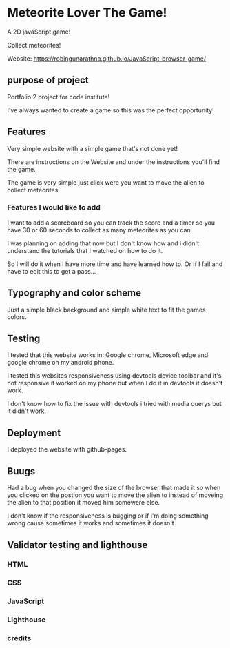 # Meteorite Lover The Game!

A 2D javaScript game!

Collect meteorites!

Website: https://robingunarathna.github.io/JavaScript-browser-game/

## purpose of project

Portfolio 2 project for code institute!

I've always wanted to create a game so this was the perfect opportunity!

## Features

Very simple website with a simple game that's not done yet!

There are instructions on the Website and under the instructions you'll find the game.

The game is very simple just click were you want to move the alien to collect meteorites.

### Features I would like to add

I want to add a scoreboard so you can track the score and a timer so you have 30 or 60 seconds to collect as many meteorites as you can.

I was planning on adding that now but I don't know how and i didn't understand the tutorials that I watched on how to do it.

So I will do it when I have more time and have learned how to. Or if I fail and have to edit this to get a pass...

## Typography and color scheme

Just a simple black background and simple white text to fit the games colors.

## Testing

I tested that this website works in: Google chrome, Microsoft edge and google chrome on my android phone.

I tested this websites responsiveness using devtools device toolbar and it's not responsive it worked on my phone but when I do it in devtools it doesn't work.

I don't know how to fix the issue with devtools i tried with media querys but it didn't work.

##  Deployment

I deployed the website with github-pages.

## Buugs

Had a bug when you changed the size of the browser that made it so when you clicked on the postion you want to move the alien to instead of moveing the alien to that position it moved him somewere else.

I don't know if the responsiveness is bugging or if i'm doing something wrong cause sometimes it works and sometimes it doesn't

## Validator testing and lighthouse

### HTML

### CSS

### JavaScript

### Lighthouse

### credits

